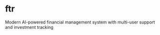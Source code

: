 # ftr
Modern AI-powered financial management system with multi-user support and investment tracking
